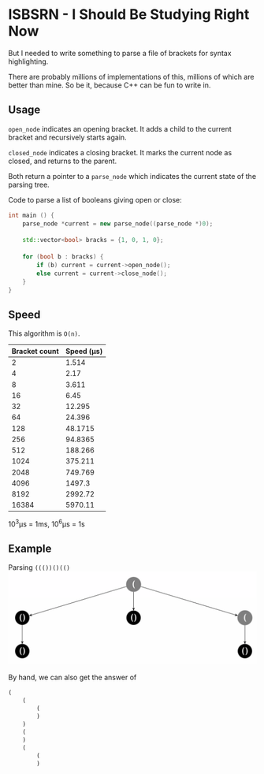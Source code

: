 # ISBSRN - I Should Be Studying Right Now

But I needed to write something to parse a file of brackets for syntax highlighting.

There are probably millions of implementations of this, millions of which are better than mine. So be it, because C++ can be fun to write in.

## Usage

`open_node` indicates an opening bracket. It adds a child to the current bracket and recursively starts again.

`closed_node` indicates a closing bracket. It marks the current node as closed, and returns to the parent.

Both return a pointer to a `parse_node` which indicates the current state of the parsing tree.

Code to parse a list of booleans giving open or close:

```cpp
int main () {
    parse_node *current = new parse_node((parse_node *)0);
    
    std::vector<bool> bracks = {1, 0, 1, 0};
    
    for (bool b : bracks) {
        if (b) current = current->open_node();
        else current = current->close_node();
    }
}
```

## Speed

This algorithm is `O(n)`. 

Bracket count | Speed (μs) 
--- | ---
2 | 1.514
4 | 2.17
8 | 3.611
16 | 6.45
32 | 12.295
64 | 24.396
128 | 48.1715
256 | 94.8365
512 | 188.266
1024 | 375.211
2048 | 749.769
4096 | 1497.3
8192 | 2992.72
16384 | 5970.11

10<sup>3</sup>μs = 1ms, 10<sup>6</sup>μs = 1s

## Example

Parsing `((())()(()`
![tree image](tree.png)

By hand, we can also get the answer of 

```
(
    (
        (
        )
    )
    (
    )
    (
    	(
        )


